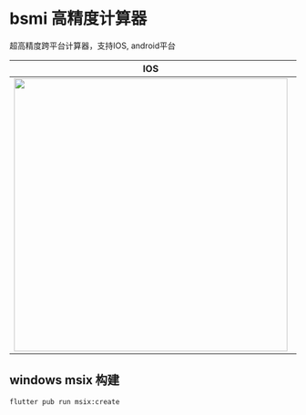 # bsmi 高精度计算器

超高精度跨平台计算器，支持IOS, android平台

IOS | Android
--|--
<img src="https://user-images.githubusercontent.com/278153/157587254-5ef1bedc-d7e0-4580-86b5-00355fd002a7.png" width="480px"/> | <img src="https://user-images.githubusercontent.com/278153/157587280-78616c88-98d2-47cd-8f4a-93e4493a48ac.png" width="480px"/>


## windows msix 构建

```bash 
flutter pub run msix:create
```